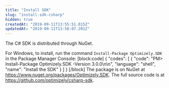 ```yaml
---
title: "Install SDK"
slug: "install-sdk-csharp"
hidden: true
createdAt: "2019-09-11T13:55:51.015Z"
updatedAt: "2019-09-11T13:58:07.201Z"
---
```

The C# SDK is distributed through NuGet.

For Windows, to install, run the command `Install-Package Optimizely.SDK` in the Package Manager Console:
[block:code]
{
  "codes": [
    {
      "code": "PM> Install-Package Optimizely.SDK -Version 3.0.0\n\n",
      "language": "shell",
      "name": "Install the SDK"
    }
  ]
}
[/block]
The package is on NuGet at https://www.nuget.org/packages/Optimizely.SDK. The full source code is at https://github.com/optimizely/csharp-sdk.